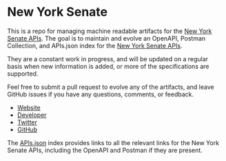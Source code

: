 # New York SenateThis is a repo for managing machine readable artifacts for the [New York Senate APIs](http://www.nysenate.gov). The goal is to maintain and evolve an OpenAPI, Postman Collection, and APIs.json index for the [New York Senate APIs](http://www.nysenate.gov).They are a constant work in progress, and will be updated on a regular basis when new information is added, or more of the specifications are supported.Feel free to submit a pull request to evolve any of the artifacts, and leave GitHub issues if you have any questions, comments, or feedback.- [Website](http://www.nysenate.gov)- [Developer](http://www.nysenate.gov)- [Twitter](https://twitter.com/#!/nysenate)- [GitHub](https://github.com/nysenate)The [APIs.json](https://github.com/api-evangelist/new-york-senate/blob/master/apis.json) index provides links to all the relevant links for the New York Senate APIs, including the OpenAPI and Postman if they are present.